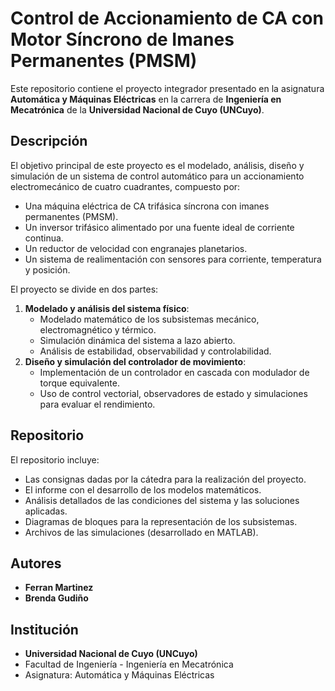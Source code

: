# Control de Accionamiento de CA con Motor Síncrono de Imanes Permanentes (PMSM)

Este repositorio contiene el proyecto integrador presentado en la asignatura **Automática y Máquinas Eléctricas** en la carrera de **Ingeniería en Mecatrónica** de la **Universidad Nacional de Cuyo (UNCuyo)**.

## Descripción

El objetivo principal de este proyecto es el modelado, análisis, diseño y simulación de un sistema de control automático para un accionamiento electromecánico de cuatro cuadrantes, compuesto por:

- Una máquina eléctrica de CA trifásica síncrona con imanes permanentes (PMSM).
- Un inversor trifásico alimentado por una fuente ideal de corriente continua.
- Un reductor de velocidad con engranajes planetarios.
- Un sistema de realimentación con sensores para corriente, temperatura y posición.

El proyecto se divide en dos partes:
1. **Modelado y análisis del sistema físico**:
   - Modelado matemático de los subsistemas mecánico, electromagnético y térmico.
   - Simulación dinámica del sistema a lazo abierto.
   - Análisis de estabilidad, observabilidad y controlabilidad.
2. **Diseño y simulación del controlador de movimiento**:
   - Implementación de un controlador en cascada con modulador de torque equivalente.
   - Uso de control vectorial, observadores de estado y simulaciones para evaluar el rendimiento.

## Repositorio

El repositorio incluye:
- Las consignas dadas por la cátedra para la realización del proyecto.
- El informe con el desarrollo de los modelos matemáticos.
- Análisis detallados de las condiciones del sistema y las soluciones aplicadas.
- Diagramas de bloques para la representación de los subsistemas.
- Archivos de las simulaciones (desarrollado en MATLAB).

## Autores

- **Ferran Martinez**
- **Brenda Gudiño**

## Institución

- **Universidad Nacional de Cuyo (UNCuyo)**
- Facultad de Ingeniería - Ingeniería en Mecatrónica
- Asignatura: Automática y Máquinas Eléctricas

